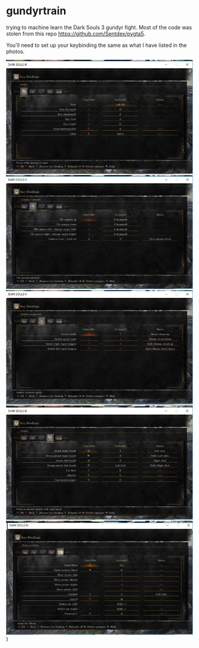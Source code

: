 # gundyrtrain
trying to machine learn the Dark Souls 3 gundyr fight.
Most of the code was stolen from this repo https://github.com/Sentdex/pygta5.

You'll need to set up your keybinding the same as what I have listed in the photos.

![alt text](https://github.com/IyaJenkei/gundyrtrain/blob/master/keys1.jpg)
![alt text](https://github.com/IyaJenkei/gundyrtrain/blob/master/keys2.jpg)
![alt text](https://github.com/IyaJenkei/gundyrtrain/blob/master/keys3.jpg)
![alt text](https://github.com/IyaJenkei/gundyrtrain/blob/master/keys4.jpg)
![alt text](https://github.com/IyaJenkei/gundyrtrain/blob/master/keys5.jpg))